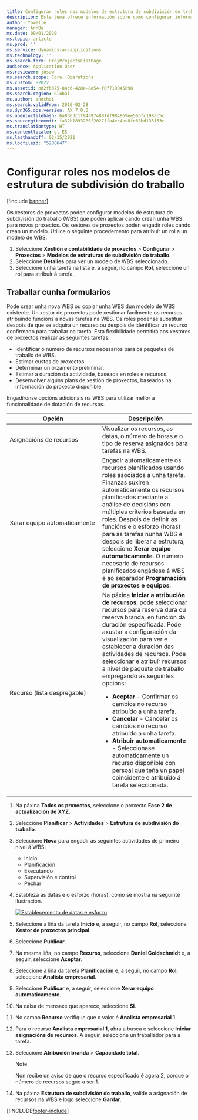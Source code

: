```yaml
---
title: Configurar roles nos modelos de estrutura de subdivisión do traballo
description: Este tema ofrece información sobre como configurar información de roles en modelos de estrutura de subdivisión do traballo.
author: Yowelle
manager: AnnBe
ms.date: 09/01/2020
ms.topic: article
ms.prod: ''
ms.service: dynamics-ax-applications
ms.technology: ''
ms.search.form: ProjProjectsListPage
audience: Application User
ms.reviewer: josaw
ms.search.scope: Core, Operations
ms.custom: 82022
ms.assetid: bd2fb375-84c6-428a-8e54-f0f719045898
ms.search.region: Global
ms.author: andchoi
ms.search.validFrom: 2016-02-28
ms.dyn365.ops.version: AX 7.0.0
ms.openlocfilehash: 6a8363c1f94a974881df984869ee56bfc198ac5c
ms.sourcegitcommit: fa32b1893286f20271fa4ec4be8fc68bd135f53c
ms.translationtype: HT
ms.contentlocale: gl-ES
ms.lasthandoff: 02/15/2021
ms.locfileid: "5288647"
---
```

# <a name="set-up-roles-on-work-breakdown-structure-templates"></a>Configurar roles nos modelos de estrutura de subdivisión do traballo

[!include [banner](../includes/banner.md)]

Os xestores de proxectos poden configurar modelos de estrutura de subdivisión do traballo (WBS) que poden aplicar cando crean unha WBS para novos proxectos. Os xestores de proxectos poden engadir roles cando crean un modelo. Utilice o seguinte procedemento para atribuír un rol a un modelo de WBS.

1. Seleccione **Xestión e contabilidade de proxectos** > **Configurar** > **Proxectos** > **Modelos de estruturas de subdivisión do traballo**.
2. Seleccione **Detalles** para ver un modelo de WBS seleccionado.
3. Seleccione unha tarefa na lista e, a seguir, no campo **Rol**, seleccione un rol para atribuír á tarefa.

## <a name="work-with-a-wbs"></a>Traballar cunha formularios

Pode crear unha nova WBS ou copiar unha WBS dun modelo de WBS existente. Un xestor de proxectos pode xestionar facilmente os recursos atribuíndo funcións a novas tarefas na WBS. Os roles pódense substituír despois de que se adquira un recurso ou despois de identificar un recurso confirmado para traballar na tarefa. Esta flexibilidade permitirá aos xestores de proxectos realizar as seguintes tarefas:

- Identificar o número de recursos necesarios para os paquetes de traballo de WBS.
- Estimar custos de proxectos.
- Determinar un orzamento preliminar.
- Estimar a duración da actividade, baseada en roles e recursos.
- Desenvolver algúns plans de xestión de proxectos, baseados na información do proxecto dispoñible.

Engadíronse opcións adicionais na WBS para utilizar mellor a funcionalidade de dotación de recursos.

<table>
<colgroup>
<col width="50%" />
<col width="50%" />
</colgroup>
<thead>
<tr class="header">
<th>Opción</th>
<th>Descripción</th>
</tr>
</thead>
<tbody>
<tr class="odd">
<td>Asignacións de recursos</td>
<td>Visualizar os recursos, as datas, o número de horas e o tipo de reserva asignados para tarefas na WBS.</td>
</tr>
<tr class="even">
<td>Xerar equipo automaticamente</td>
<td>Engadir automaticamente os recursos planificados usando roles asociados a unha tarefa. Finanzas suxiren automaticamente os recursos planificados mediante a análise de decisións con múltiples criterios baseada en roles. Despois de definir as funcións e o esforzo (horas) para as tarefas nunha WBS e despois de liberar a estrutura, seleccione <strong>Xerar equipo automaticamente</strong>. O número necesario de recursos planificados engádese á WBS e ao separador <strong>Programación de proxectos e equipos</strong>.</td>
</tr>
<tr class="odd">
<td>Recurso (lista despregable)</td>
<td>Na páxina <strong>Iniciar a atribución de recursos</strong>, pode seleccionar recursos para reserva dura ou reserva branda, en función da duración especificada. Pode axustar a configuración da visualización para ver e establecer a duración das actividades de recursos. Pode seleccionar e atribuír recursos a nivel de paquete de traballo empregando as seguintes opcións:
<ul>
<li><strong>Aceptar</strong> - Confirmar os cambios no recurso atribuído a unha tarefa.</li>
<li><strong>Cancelar</strong> - Cancelar os cambios no recurso atribuído a unha tarefa.</li>
<li><strong>Atribuir automaticamente</strong> - Seleccionase automaticamente un recurso dispoñible con persoal que teña un papel coincidente e atribuído á tarefa seleccionada.</li>
</ul></td>
</tr>
</tbody>
</table>

1. Na páxina **Todos os proxectos**, seleccione o proxecto **Fase 2 de actualización de XYZ**.
2. Seleccione **Planificar** > **Actividades** > **Estrutura de subdivisión do traballo**.
3. Seleccione **Nova** para engadir as seguintes actividades de primeiro nivel á WBS:

    - Inicio
    - Planificación
    - Executando
    - Supervisión e control
    - Pechar

4. Estableza as datas e o esforzo (horas), como se mostra na seguinte ilustración.

    [![Establecemento de datas e esforzo](./media/projectresourcing10.jpg)](./media/projectresourcing10.jpg)

5. Seleccione a liña da tarefa **Inicio** e, a seguir, no campo **Rol**, seleccione **Xestor de proxectos principal**.
6. Seleccione **Publicar**.
7. Na mesma liña, no campo **Recurso**, seleccione **Daniel Goldschmidt** e, a seguir, seleccione **Aceptar**.
8. Seleccione a liña da tarefa **Planificación** e, a seguir, no campo **Rol**, seleccione **Analista empresarial**.
9. Seleccione **Publicar** e, a seguir, seleccione **Xerar equipo automaticamente**.
10. Na caixa de mensaxe que aparece, seleccione **Si**.
11. No campo **Recurso** verifique que o valor é **Analista empresarial 1**.
12. Para o recurso **Analista empresarial 1**, abra a busca e seleccione **Iniciar asignacións de recursos**. A seguir, seleccione un traballador para a tarefa.
13. Seleccione **Atribución branda** &gt; **Capacidade total**.

    > [!NOTE] 
    > Non recibe un aviso de que o recurso especificado é agora 2, porque o número de recursos segue a ser 1.

14. Na páxina **Estrutura de subdivisión do traballo**, valide a asignación de recursos na WBS e logo seleccione **Gardar**.


[!INCLUDE[footer-include](../includes/footer-banner.md)]
